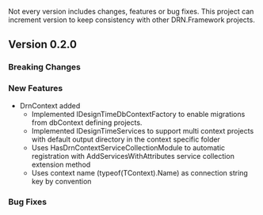 Not every version includes changes, features or bug fixes. This project can increment version to keep consistency with other DRN.Framework projects.

## Version 0.2.0

### Breaking Changes

### New Features
* DrnContext added
    * Implemented IDesignTimeDbContextFactory to enable migrations from dbContext defining projects.
    * Implemented IDesignTimeServices to support multi context projects with default output directory in the context specific folder
    * Uses HasDrnContextServiceCollectionModule to automatic registration with AddServicesWithAttributes service collection extension method
    * Uses context name (typeof(TContext).Name) as connection string key by convention

### Bug Fixes